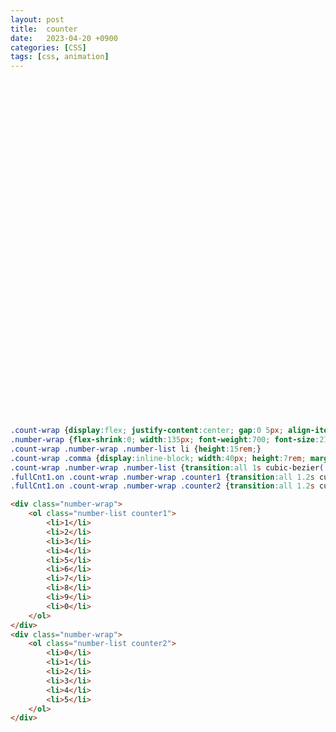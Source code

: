 ```yaml
---
layout: post
title:  counter
date:   2023-04-20 +0900
categories: [CSS] 
tags: [css, animation]
---
```


<style>
    .count-wrap {display:flex; justify-content:center; gap:0 5px; align-items:stretch; height:15rem; margin:auto 0; padding-top:300px; font-family:'Pretendard', sans-serif; overflow:hidden;}
	.number-wrap {flex-shrink:0; width:135px; font-weight:700; font-size:210px; color:#9ffffa; text-align:center; overflow:hidden;}
	.count-wrap .number-wrap .number-list li {height:15rem;}
	.count-wrap .comma {display:inline-block; width:40px; height:7rem; margin:100px 0 0 20px; font-weight:700; font-size:110px; color:#9ffffa;}
	.count-wrap .number-wrap .number-list {transition:all 1s cubic-bezier(.1,.8,.4,1); transform: translateY(0);}
	.fullCnt1.on .count-wrap .number-wrap .counter1 {transition:all 1.2s cubic-bezier(.1,.8,.4,1); transform:translateY(-2160px); color:#fff;}
	.fullCnt1.on .count-wrap .number-wrap .counter2 {transition:all 1.2s cubic-bezier(.1,.8,.4,1); transform:translateY(-1200px);}
</style>
<div class="count-wrap">
    <div class="number-wrap">
        <ol class="number-list counter1">
            <li>1</li>
            <li>2</li>
            <li>3</li>
            <li>4</li>
            <li>5</li>
            <li>6</li>
            <li>7</li>
            <li>8</li>
            <li>9</li>
            <li>0</li>
        </ol>
    </div>
    <div class="number-wrap">
        <ol class="number-list counter2">
            <li>0</li>
            <li>1</li>
            <li>2</li>
            <li>3</li>
            <li>4</li>
            <li>5</li>
        </ol>
    </div>
</div>

```css
.count-wrap {display:flex; justify-content:center; gap:0 5px; align-items:stretch; height:15rem; margin:auto 0; padding-top:300px; font-family:'Pretendard', sans-serif; overflow:hidden;}
.number-wrap {flex-shrink:0; width:135px; font-weight:700; font-size:210px; color:#9ffffa; text-align:center; overflow:hidden;}
.count-wrap .number-wrap .number-list li {height:15rem;}
.count-wrap .comma {display:inline-block; width:40px; height:7rem; margin:100px 0 0 20px; font-weight:700; font-size:110px; color:#9ffffa;}
.count-wrap .number-wrap .number-list {transition:all 1s cubic-bezier(.1,.8,.4,1); transform: translateY(0);}
.fullCnt1.on .count-wrap .number-wrap .counter1 {transition:all 1.2s cubic-bezier(.1,.8,.4,1); transform:translateY(-2160px); color:#fff;}
.fullCnt1.on .count-wrap .number-wrap .counter2 {transition:all 1.2s cubic-bezier(.1,.8,.4,1); transform:translateY(-1200px);}
```

```html
<div class="number-wrap">
    <ol class="number-list counter1">
        <li>1</li>
        <li>2</li>
        <li>3</li>
        <li>4</li>
        <li>5</li>
        <li>6</li>
        <li>7</li>
        <li>8</li>
        <li>9</li>
        <li>0</li>
    </ol>
</div>
<div class="number-wrap">
    <ol class="number-list counter2">
        <li>0</li>
        <li>1</li>
        <li>2</li>
        <li>3</li>
        <li>4</li>
        <li>5</li>
    </ol>
</div>
```